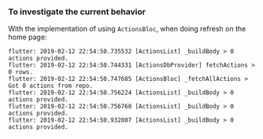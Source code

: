 
### To investigate the current behavior

With the implementation of using `ActionsBloc`, when doing refresh on the home page:
```
flutter: 2019-02-12 22:54:50.735532 [ActionsList] _buildBody > 0 actions provided.
flutter: 2019-02-12 22:54:50.744331 [ActionsDbProvider] fetchActions > 0 rows.
flutter: 2019-02-12 22:54:50.747685 [ActionsBloc] _fetchAllActions > Got 0 actions from repo.
flutter: 2019-02-12 22:54:50.756224 [ActionsList] _buildBody > 0 actions provided.
flutter: 2019-02-12 22:54:50.756760 [ActionsList] _buildBody > 0 actions provided.
flutter: 2019-02-12 22:54:50.932807 [ActionsList] _buildBody > 0 actions provided.
```

